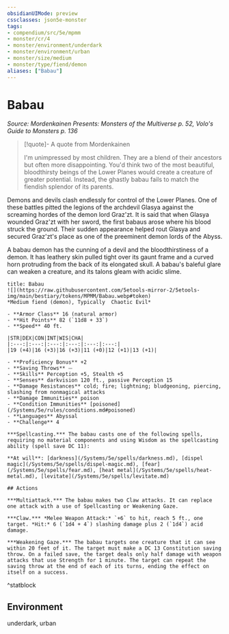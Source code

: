 ```yaml
---
obsidianUIMode: preview
cssclasses: json5e-monster
tags:
- compendium/src/5e/mpmm
- monster/cr/4
- monster/environment/underdark
- monster/environment/urban
- monster/size/medium
- monster/type/fiend/demon
aliases: ["Babau"]
---
```

# Babau
*Source: Mordenkainen Presents: Monsters of the Multiverse p. 52, Volo's Guide to Monsters p. 136*  

> [!quote]- A quote from Mordenkainen  
> 
> I'm unimpressed by most children. They are a blend of their ancestors but often more disappointing. You'd think two of the most beautiful, bloodthirsty beings of the Lower Planes would create a creature of greater potential. Instead, the ghastly babau fails to match the fiendish splendor of its parents.

Demons and devils clash endlessly for control of the Lower Planes. One of these battles pitted the legions of the archdevil Glasya against the screaming hordes of the demon lord Graz'zt. It is said that when Glasya wounded Graz'zt with her sword, the first babaus arose where his blood struck the ground. Their sudden appearance helped rout Glasya and secured Graz'zt's place as one of the preeminent demon lords of the Abyss.

A babau demon has the cunning of a devil and the bloodthirstiness of a demon. It has leathery skin pulled tight over its gaunt frame and a curved horn protruding from the back of its elongated skull. A babau's baleful glare can weaken a creature, and its talons gleam with acidic slime.

```ad-statblock
title: Babau
![](https://raw.githubusercontent.com/5etools-mirror-2/5etools-img/main/bestiary/tokens/MPMM/Babau.webp#token)
*Medium fiend (demon), Typically  Chaotic Evil*

- **Armor Class** 16 (natural armor)
- **Hit Points** 82 (`11d8 + 33`)
- **Speed** 40 ft.

|STR|DEX|CON|INT|WIS|CHA|
|:---:|:---:|:---:|:---:|:---:|:---:|
|19 (+4)|16 (+3)|16 (+3)|11 (+0)|12 (+1)|13 (+1)|

- **Proficiency Bonus** +2
- **Saving Throws** ⏤
- **Skills** Perception +5, Stealth +5
- **Senses** darkvision 120 ft., passive Perception 15
- **Damage Resistances** cold; fire; lightning; bludgeoning, piercing, slashing from nonmagical attacks
- **Damage Immunities** poison
- **Condition Immunities** [poisoned](/Systems/5e/rules/conditions.md#poisoned)
- **Languages** Abyssal
- **Challenge** 4

***Spellcasting.*** The babau casts one of the following spells, requiring no material components and using Wisdom as the spellcasting ability (spell save DC 11):

**At will**: [darkness](/Systems/5e/spells/darkness.md), [dispel magic](/Systems/5e/spells/dispel-magic.md), [fear](/Systems/5e/spells/fear.md), [heat metal](/Systems/5e/spells/heat-metal.md), [levitate](/Systems/5e/spells/levitate.md)

## Actions

***Multiattack.*** The babau makes two Claw attacks. It can replace one attack with a use of Spellcasting or Weakening Gaze.

***Claw.*** *Melee Weapon Attack:* `+6` to hit, reach 5 ft., one target. *Hit:* 6 (`1d4 + 4`) slashing damage plus 2 (`1d4`) acid damage.

***Weakening Gaze.*** The babau targets one creature that it can see within 20 feet of it. The target must make a DC 13 Constitution saving throw. On a failed save, the target deals only half damage with weapon attacks that use Strength for 1 minute. The target can repeat the saving throw at the end of each of its turns, ending the effect on itself on a success.
```
^statblock

## Environment

underdark, urban